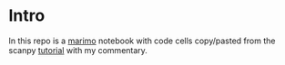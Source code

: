 # Intro

In this repo is a [marimo](https://marimo.io/) notebook with code cells copy/pasted from the scanpy [tutorial](https://scanpy.readthedocs.io/en/stable/tutorials/basics/clustering.html#) with my commentary.
